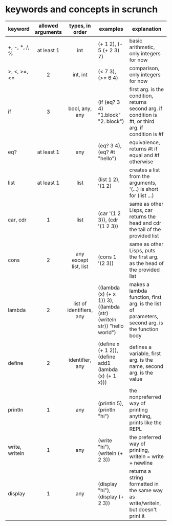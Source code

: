 # keywords and concepts in scrunch

| keyword        | allowed arguments |      types, in order     | examples                                                               | explanation                                                                                           |
|----------------|:-----------------:|:------------------------:|------------------------------------------------------------------------|-------------------------------------------------------------------------------------------------------|
| +, -, *, /, %  |     at least 1    |            int           | (+ 1 2), (- 5 (+ 2 3) 7)                                               | basic arithmetic, only integers for now                                                               |
| >, <, >=, <=   |         2         |         int, int         | (< 7 3), (>= 6 4)                                                      | comparison, only integers for now                                                                     |
| if             |         3         |      bool, any, any      | (if (eq? 3 4) "1.block" "2. block")                                    | first arg. is the condition, returns second arg. if condition is #t, or third arg. if condition is #f |
| eq?            |     at least 1    |            any           | (eq? 3 4), (eq? #t "hello")                                            | equivalence, returns #t if equal and #f otherwise                                                     |
| list           |     at least 1    |           list           | (list 1 2), '(1 2)                                                     | creates a list from the arguments, '(...) is short for (list ...)                                     |
| car, cdr       |         1         |           list           | (car '(1 2 3)), (cdr '(1 2 3))                                         | same as other Lisps, car returns the head and cdr the tail of the provided list                       |
| cons           |         2         |   any except list, list  | (cons 1 '(2 3))                                                        | same as other Lisps, puts the first arg. as the head of the provided list                             |
| lambda         |         2         | list of identifiers, any | ((lambda (x) (+ x 1)) 3), ((lambda (str) (writeln str)) "hello world") | makes a lambda function, first arg. is the list of parameters, second arg. is the function body       |
| define         |         2         |      identifier, any     | (define x (+ 1 2)), (define add1 (lambda (x) (+ 1 x)))                 | defines a variable, first arg. is the name, second arg. is the value                                  |
| println        |         1         |            any           | (println 5), (println "hi")                                            | the nonpreferred way of printing anything, prints like the REPL                                       |
| write, writeln |         1         |            any           | (write "hi"), (writeln (+ 2 3))                                        | the preferred way of printing, writeln = write + newline                                              |
| display        |         1         |            any           | (display "hi"), (display (+ 2 3))                                      | returns a string formatted in the same way as write/writeln, but doesn't print it                     |
